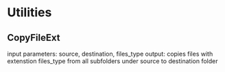 # Utilities

## CopyFileExt
input parameters: source, destination, files_type
output: copies files with extenstion files_type from all subfolders under source to destination folder
